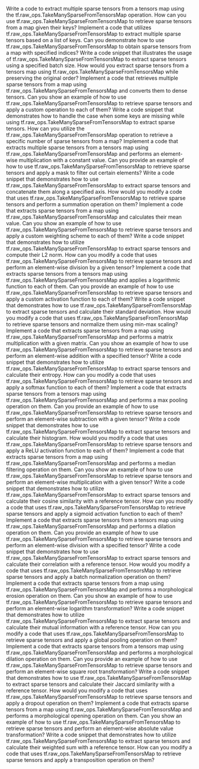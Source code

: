 Write a code to extract multiple sparse tensors from a tensors map using the tf.raw_ops.TakeManySparseFromTensorsMap operation.
How can you use tf.raw_ops.TakeManySparseFromTensorsMap to retrieve sparse tensors from a map given their keys?
Implement a code that utilizes tf.raw_ops.TakeManySparseFromTensorsMap to extract multiple sparse tensors based on a list of keys.
Can you demonstrate how to use tf.raw_ops.TakeManySparseFromTensorsMap to obtain sparse tensors from a map with specified indices?
Write a code snippet that illustrates the usage of tf.raw_ops.TakeManySparseFromTensorsMap to extract sparse tensors using a specified batch size.
How would you extract sparse tensors from a tensors map using tf.raw_ops.TakeManySparseFromTensorsMap while preserving the original order?
Implement a code that retrieves multiple sparse tensors from a map using tf.raw_ops.TakeManySparseFromTensorsMap and converts them to dense tensors.
Can you show an example of how to use tf.raw_ops.TakeManySparseFromTensorsMap to retrieve sparse tensors and apply a custom operation to each of them?
Write a code snippet that demonstrates how to handle the case when some keys are missing while using tf.raw_ops.TakeManySparseFromTensorsMap to extract sparse tensors.
How can you utilize the tf.raw_ops.TakeManySparseFromTensorsMap operation to retrieve a specific number of sparse tensors from a map?
Implement a code that extracts multiple sparse tensors from a tensors map using tf.raw_ops.TakeManySparseFromTensorsMap and performs an element-wise multiplication with a constant value.
Can you provide an example of how to use tf.raw_ops.TakeManySparseFromTensorsMap to retrieve sparse tensors and apply a mask to filter out certain elements?
Write a code snippet that demonstrates how to use tf.raw_ops.TakeManySparseFromTensorsMap to extract sparse tensors and concatenate them along a specified axis.
How would you modify a code that uses tf.raw_ops.TakeManySparseFromTensorsMap to retrieve sparse tensors and perform a summation operation on them?
Implement a code that extracts sparse tensors from a map using tf.raw_ops.TakeManySparseFromTensorsMap and calculates their mean value.
Can you show an example of how to use tf.raw_ops.TakeManySparseFromTensorsMap to retrieve sparse tensors and apply a custom weighting scheme to each of them?
Write a code snippet that demonstrates how to utilize tf.raw_ops.TakeManySparseFromTensorsMap to extract sparse tensors and compute their L2 norm.
How can you modify a code that uses tf.raw_ops.TakeManySparseFromTensorsMap to retrieve sparse tensors and perform an element-wise division by a given tensor?
Implement a code that extracts sparse tensors from a tensors map using tf.raw_ops.TakeManySparseFromTensorsMap and applies a logarithmic function to each of them.
Can you provide an example of how to use tf.raw_ops.TakeManySparseFromTensorsMap to retrieve sparse tensors and apply a custom activation function to each of them?
Write a code snippet that demonstrates how to use tf.raw_ops.TakeManySparseFromTensorsMap to extract sparse tensors and calculate their standard deviation.
How would you modify a code that uses tf.raw_ops.TakeManySparseFromTensorsMap to retrieve sparse tensors and normalize them using min-max scaling?
Implement a code that extracts sparse tensors from a map using tf.raw_ops.TakeManySparseFromTensorsMap and performs a matrix multiplication with a given matrix.
Can you show an example of how to use tf.raw_ops.TakeManySparseFromTensorsMap to retrieve sparse tensors and perform an element-wise addition with a specified tensor?
Write a code snippet that demonstrates how to utilize tf.raw_ops.TakeManySparseFromTensorsMap to extract sparse tensors and calculate their entropy.
How can you modify a code that uses tf.raw_ops.TakeManySparseFromTensorsMap to retrieve sparse tensors and apply a softmax function to each of them?
Implement a code that extracts sparse tensors from a tensors map using tf.raw_ops.TakeManySparseFromTensorsMap and performs a max pooling operation on them.
Can you provide an example of how to use tf.raw_ops.TakeManySparseFromTensorsMap to retrieve sparse tensors and perform an element-wise subtraction with a given tensor?
Write a code snippet that demonstrates how to use tf.raw_ops.TakeManySparseFromTensorsMap to extract sparse tensors and calculate their histogram.
How would you modify a code that uses tf.raw_ops.TakeManySparseFromTensorsMap to retrieve sparse tensors and apply a ReLU activation function to each of them?
Implement a code that extracts sparse tensors from a map using tf.raw_ops.TakeManySparseFromTensorsMap and performs a median filtering operation on them.
Can you show an example of how to use tf.raw_ops.TakeManySparseFromTensorsMap to retrieve sparse tensors and perform an element-wise multiplication with a given tensor?
Write a code snippet that demonstrates how to utilize tf.raw_ops.TakeManySparseFromTensorsMap to extract sparse tensors and calculate their cosine similarity with a reference tensor.
How can you modify a code that uses tf.raw_ops.TakeManySparseFromTensorsMap to retrieve sparse tensors and apply a sigmoid activation function to each of them?
Implement a code that extracts sparse tensors from a tensors map using tf.raw_ops.TakeManySparseFromTensorsMap and performs a dilation operation on them.
Can you provide an example of how to use tf.raw_ops.TakeManySparseFromTensorsMap to retrieve sparse tensors and perform an element-wise division with a specified tensor?
Write a code snippet that demonstrates how to use tf.raw_ops.TakeManySparseFromTensorsMap to extract sparse tensors and calculate their correlation with a reference tensor.
How would you modify a code that uses tf.raw_ops.TakeManySparseFromTensorsMap to retrieve sparse tensors and apply a batch normalization operation on them?
Implement a code that extracts sparse tensors from a map using tf.raw_ops.TakeManySparseFromTensorsMap and performs a morphological erosion operation on them.
Can you show an example of how to use tf.raw_ops.TakeManySparseFromTensorsMap to retrieve sparse tensors and perform an element-wise logarithm transformation?
Write a code snippet that demonstrates how to utilize tf.raw_ops.TakeManySparseFromTensorsMap to extract sparse tensors and calculate their mutual information with a reference tensor.
How can you modify a code that uses tf.raw_ops.TakeManySparseFromTensorsMap to retrieve sparse tensors and apply a global pooling operation on them?
Implement a code that extracts sparse tensors from a tensors map using tf.raw_ops.TakeManySparseFromTensorsMap and performs a morphological dilation operation on them.
Can you provide an example of how to use tf.raw_ops.TakeManySparseFromTensorsMap to retrieve sparse tensors and perform an element-wise square root transformation?
Write a code snippet that demonstrates how to use tf.raw_ops.TakeManySparseFromTensorsMap to extract sparse tensors and calculate their Jaccard similarity with a reference tensor.
How would you modify a code that uses tf.raw_ops.TakeManySparseFromTensorsMap to retrieve sparse tensors and apply a dropout operation on them?
Implement a code that extracts sparse tensors from a map using tf.raw_ops.TakeManySparseFromTensorsMap and performs a morphological opening operation on them.
Can you show an example of how to use tf.raw_ops.TakeManySparseFromTensorsMap to retrieve sparse tensors and perform an element-wise absolute value transformation?
Write a code snippet that demonstrates how to utilize tf.raw_ops.TakeManySparseFromTensorsMap to extract sparse tensors and calculate their weighted sum with a reference tensor.
How can you modify a code that uses tf.raw_ops.TakeManySparseFromTensorsMap to retrieve sparse tensors and apply a transposition operation on them?